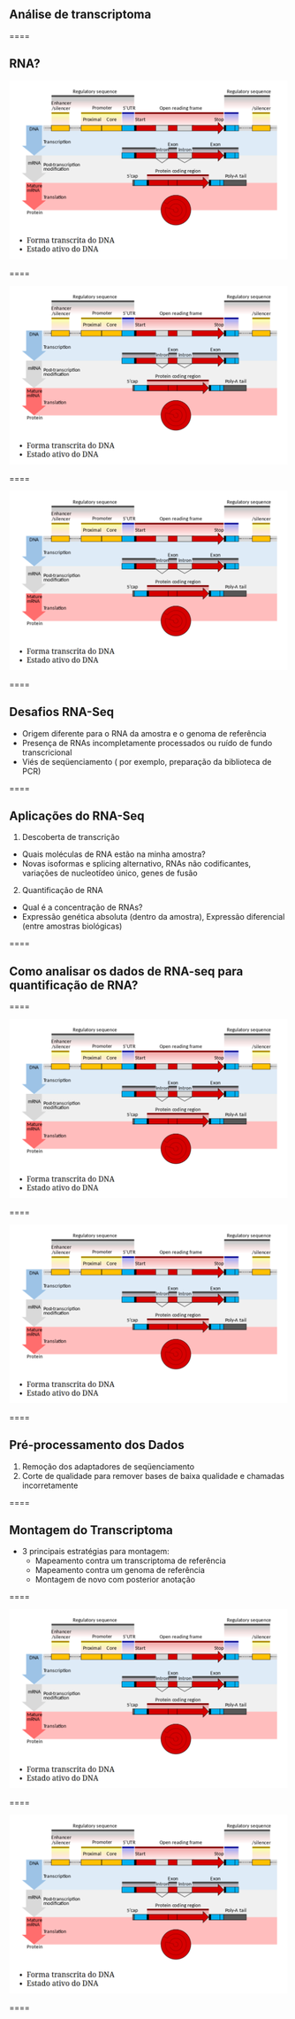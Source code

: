 ## Análise de transcriptoma

====

## RNA?

![avatar][avatar]

[avatar]: ../shared/img/transcriptoma1.png

====

![avatar][avatar]

[avatar]: ../shared/img/transcriptoma2.png

====

![avatar][avatar]

[avatar]: ../shared/img/transcriptoma3.png

====

## Desafios RNA-Seq

- Origem diferente para o RNA da amostra e o genoma de referência
- Presença de RNAs incompletamente processados ​​ou ruído de fundo transcricional
- Viés de seqüenciamento ( por exemplo, preparação da biblioteca de PCR)

====

## Aplicações do RNA-Seq

1. Descoberta de transcrição
  - Quais moléculas de RNA estão na minha amostra?
  - Novas isoformas e splicing alternativo, RNAs não codificantes, variações de nucleotídeo único, genes de fusão
  
2. Quantificação de RNA
  - Qual é a concentração de RNAs?
  - Expressão genética absoluta (dentro da amostra), Expressão diferencial (entre amostras biológicas)

====

## Como analisar os dados de RNA-seq para quantificação de RNA?

====

![avatar][avatar]

[avatar]: ../shared/img/transcriptoma4.png

====

![avatar][avatar]

[avatar]: ../shared/img/transcriptoma5.png

====

## Pré-processamento dos Dados

1. Remoção dos adaptadores de seqüenciamento
2. Corte de qualidade para remover bases de baixa qualidade e chamadas incorretamente

====

## Montagem do Transcriptoma

- 3 principais estratégias para montagem:
  - Mapeamento contra um transcriptoma de referência
  - Mapeamento contra um genoma de referência
  - Montagem de novo com posterior anotação
  
====

![avatar][avatar]

[avatar]: ../shared/img/transcriptoma6.png

====

![avatar][avatar]

[avatar]: ../shared/img/transcriptoma7.png

====
